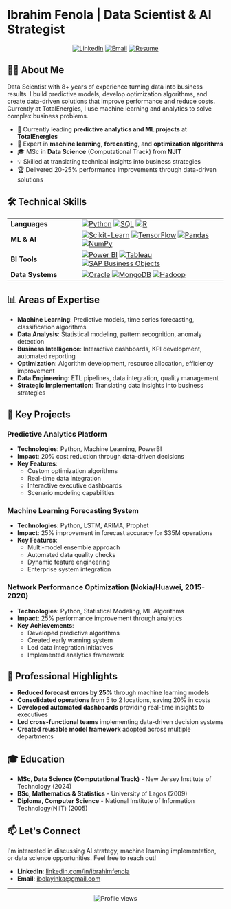 # Ibrahim Fenola | Data Scientist & AI Strategist

<div align="center">
  
[![LinkedIn](https://img.shields.io/badge/LinkedIn-0077B5?style=for-the-badge&logo=linkedin&logoColor=white)](https://www.linkedin.com/in/ibrahimfenola)
[![Email](https://img.shields.io/badge/Email-D14836?style=for-the-badge&logo=gmail&logoColor=white)](mailto:ibolayinka@gmail.com)
[![Resume](https://img.shields.io/badge/Resume-4285F4?style=for-the-badge&logo=google-drive&logoColor=white)](#)

</div>

## 👨‍💻 About Me

Data Scientist with 8+ years of experience turning data into business results. I build predictive models, develop optimization algorithms, and create data-driven solutions that improve performance and reduce costs. Currently at TotalEnergies, I use machine learning and analytics to solve complex business problems.

- 🔭 Currently leading **predictive analytics and ML projects** at **TotalEnergies**
- 🌱 Expert in **machine learning**, **forecasting**, and **optimization algorithms**
- 🎓 MSc in **Data Science** (Computational Track) from **NJIT**
- 💡 Skilled at translating technical insights into business strategies
- 🏆 Delivered 20-25% performance improvements through data-driven solutions

## 🛠️ Technical Skills
<table>
  <tr>
    <td width="150"><strong>Languages</strong></td>
    <td>
      <a href="#"><img src="https://img.shields.io/badge/Python-3776AB?style=flat&logo=python&logoColor=white" alt="Python"/></a>
      <a href="#"><img src="https://img.shields.io/badge/SQL-4479A1?style=flat&logo=postgresql&logoColor=white" alt="SQL"/></a>
      <a href="#"><img src="https://img.shields.io/badge/R-276DC3?style=flat&logo=r&logoColor=white" alt="R"/></a>
    </td>
  </tr>
  <tr>
    <td><strong>ML & AI</strong></td>
    <td>
      <a href="#"><img src="https://img.shields.io/badge/scikit--learn-F7931E?style=flat&logo=scikit-learn&logoColor=white" alt="Scikit-Learn"/></a>
      <a href="#"><img src="https://img.shields.io/badge/TensorFlow-FF6F00?style=flat&logo=tensorflow&logoColor=white" alt="TensorFlow"/></a>
      <a href="#"><img src="https://img.shields.io/badge/Pandas-150458?style=flat&logo=pandas&logoColor=white" alt="Pandas"/></a>
      <a href="#"><img src="https://img.shields.io/badge/NumPy-013243?style=flat&logo=numpy&logoColor=white" alt="NumPy"/></a>
    </td>
  </tr>
  <tr>
    <td><strong>BI Tools</strong></td>
    <td>
      <a href="#"><img src="https://img.shields.io/badge/Power_BI-F2C811?style=flat&logo=powerbi&logoColor=black" alt="Power BI"/></a>
      <a href="#"><img src="https://img.shields.io/badge/Tableau-E97627?style=flat&logo=tableau&logoColor=white" alt="Tableau"/></a>
      <a href="#"><img src="https://img.shields.io/badge/SAP_BO-0FAAFF?style=flat&logo=sap&logoColor=white" alt="SAP Business Objects"/></a>
    </td>
  </tr>
  <tr>
    <td><strong>Data Systems</strong></td>
    <td>
      <a href="#"><img src="https://img.shields.io/badge/Oracle-F80000?style=flat&logo=oracle&logoColor=white" alt="Oracle"/></a>
      <a href="#"><img src="https://img.shields.io/badge/MongoDB-47A248?style=flat&logo=mongodb&logoColor=white" alt="MongoDB"/></a>
      <a href="#"><img src="https://img.shields.io/badge/Hadoop-66CCFF?style=flat&logo=apache-hadoop&logoColor=black" alt="Hadoop"/></a>
    </td>
  </tr>
</table>

## 📊 Areas of Expertise

- **Machine Learning**: Predictive models, time series forecasting, classification algorithms
- **Data Analysis**: Statistical modeling, pattern recognition, anomaly detection
- **Business Intelligence**: Interactive dashboards, KPI development, automated reporting
- **Optimization**: Algorithm development, resource allocation, efficiency improvement
- **Data Engineering**: ETL pipelines, data integration, quality management
- **Strategic Implementation**: Translating data insights into business strategies

## 🚀 Key Projects

### Predictive Analytics Platform
- **Technologies**: Python, Machine Learning, PowerBI
- **Impact**: 20% cost reduction through data-driven decisions
- **Key Features**:
  - Custom optimization algorithms
  - Real-time data integration
  - Interactive executive dashboards
  - Scenario modeling capabilities

### Machine Learning Forecasting System
- **Technologies**: Python, LSTM, ARIMA, Prophet
- **Impact**: 25% improvement in forecast accuracy for $35M operations
- **Key Features**:
  - Multi-model ensemble approach
  - Automated data quality checks
  - Dynamic feature engineering
  - Enterprise system integration

### Network Performance Optimization (Nokia/Huawei, 2015-2020)
- **Technologies**: Python, Statistical Modeling, ML Algorithms
- **Impact**: 25% performance improvement through analytics
- **Key Achievements**:
  - Developed predictive algorithms
  - Created early warning system
  - Led data integration initiatives
  - Implemented analytics framework

## 📝 Professional Highlights

- **Reduced forecast errors by 25%** through machine learning models
- **Consolidated operations** from 5 to 2 locations, saving 20% in costs
- **Developed automated dashboards** providing real-time insights to executives
- **Led cross-functional teams** implementing data-driven decision systems
- **Created reusable model framework** adopted across multiple departments

## 🎓 Education

- **MSc, Data Science (Computational Track)** - New Jersey Institute of Technology (2024)
- **BSc, Mathematics & Statistics** - University of Lagos (2009)
- **Diploma, Computer Science** - National Institute of Information Technology(NIIT) (2005)

## 📫 Let's Connect

I'm interested in discussing AI strategy, machine learning implementation, or data science opportunities. Feel free to reach out!

- **LinkedIn**: [linkedin.com/in/ibrahimfenola](https://www.linkedin.com/in/ibrahimfenola)
- **Email**: [ibolayinka@gmail.com](mailto:ibolayinka@gmail.com)

---

<div align="center">
  <img src="https://komarev.com/ghpvc/?username=fenola&color=brightgreen" alt="Profile views"/>
</div>
